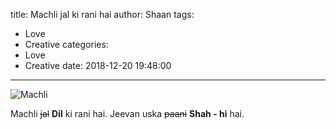 title: Machli jal ki rani hai
author: Shaan
tags:
  - Love
  - Creative
categories:
  - Love
  - Creative
date: 2018-12-20 19:48:00
---

![Machli](\images\Fish.png)

Machli <s>jal</s> <strong>Dil</strong> ki rani hai. Jeevan uska <s>paani</s> <strong>Shah - hi</strong> hai.